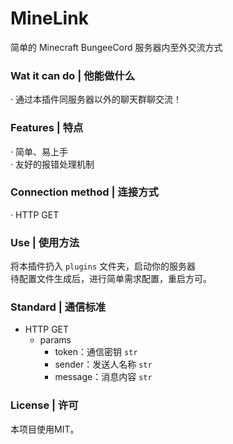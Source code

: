 # MineLink 
简单的 Minecraft BungeeCord 服务器内至外交流方式<br>

### Wat it can do | 他能做什么
· 通过本插件同服务器以外的聊天群聊交流！

### Features | 特点
· 简单、易上手<br>
· 友好的报错处理机制

### Connection method | 连接方式
· HTTP GET

### Use | 使用方法
将本插件扔入 `plugins` 文件夹，启动你的服务器<br>
待配置文件生成后，进行简单需求配置，重启方可。

### Standard | 通信标准
- HTTP GET
  - params
    - token：通信密钥 `str`
    - sender：发送人名称 `str`
    - message：消息内容 `str`

### License | 许可
本项目使用MIT。
